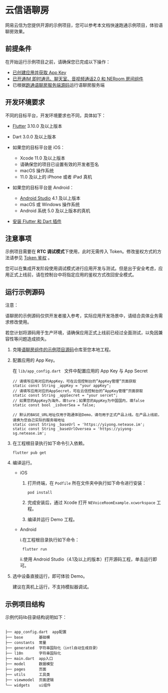 # 云信语聊房

网易云信为您提供开源的示例项目，您可以参考本文档快速跑通示例项目，体验语聊房效果。


## 前提条件

在开始运行示例项目之前，请确保您已完成以下操作：
- <a href="https://doc.yunxin.163.com/console/docs/TIzMDE4NTA?platform=console" target="_blank">已创建应用并获取 App Key</a>
- <a href="https://doc.yunxin.163.com/group-voice-room/docs/DUwOTA0MTg?platform=flutter" target="_blank">已开通IM 即时通讯、聊天室、音视频通话2.0 和 NERoom 房间组件</a>
- 已根据[跑通语聊房服务端源码](https://doc.yunxin.163.com/group-voice-room/docs/jA3NDY0MjA?platform=server)运行语聊房服务端

## 开发环境要求
不同的目标平台，开发环境要求也不同，具体如下：
- [Flutter](https://docs.flutter.dev/release/archive?tab=windows#macos) 3.10.0 及以上版本
- Dart 3.0.0 及以上版本
- 如果您的目标平台是 iOS：

    - Xcode 11.0 及以上版本
    - 请确保您的项目已设置有效的开发者签名
    - macOS 操作系统
    - 11.0 及以上的 iPhone 或者 iPad 真机

- 如果您的目标平台是 Android：

    - [Android Studio](https://developer.android.com/studio/releases?hl=zh-cn) 4.1 及以上版本
    - macOS 或 Windows 操作系统
    - Android 系统 5.0 及以上版本的真机

- [安装 Flutter 和 Dart 插件](https://docs.flutter.dev/get-started/editor?)


## 注意事项

示例项目需要在 **RTC 调试模式**下使用，此时无需传入 Token。修改鉴权方式的方法请参见 <a href="https://doc.yunxin.163.com/nertc/docs/TQ0MTI2ODQ?platform=android" target="_blank">Token 鉴权</a> 。

您可以在集成开发阶段使用调试模式进行应用开发与测试。但是出于安全考虑，应用正式上线前，请在控制台中将指定应用的鉴权方式改回安全模式。

  

## 运行示例源码

注意：

语聊房的示例源码仅供开发者接入参考，实际应用开发场景中，请结合具体业务需求修改使用。

若您计划将源码用于生产环境，请确保应用正式上线前已经过全面测试，以免因兼容性等问题造成损失。

  
1. 克隆<a href="https://github.com/netease-kit/NEChatroom/tree/master/Flutter" target="_blank">语聊房组件的示例项目源码</a>仓库至您本地工程。


2. 配置应用的 App Key。

    在 `lib/app_config.dart ` 文件中配置应用的 App Key 与 App Secret

    ```
    // 请填写应用对应的AppKey，可在云信控制台的”AppKey管理“页面获取
    static const String _appKey = "your appKey";
    // 请填写应用对应的AppSecret，可在云信控制台的”AppKey管理“页面获取
    static const String _appSecret = "your sercet";
    // 如果您的AppKey为海外，填ture；如果您的AppKey为中国国内，填false
    static const bool _isOverSea = false;

    // 默认的BASE_URL地址仅用于跑通体验Demo，请勿用于正式产品上线。在产品上线前，请换为您自己实际的服务端地址
    static const String _baseUrl = 'https://yiyong.netease.im';
    static const String _baseUrlOversea = 'https://yiyong-sg.netease.im';
    ```
    
4. 在工程根目录执行如下命令引入依赖。
    ```
    flutter pub get
    ```
5. 编译运行。

    - iOS
      1. 打开终端，在 `Podfile` 所在文件夹中执行如下命令进行安装：
          ```
          pod install
          ``` 
      2. 完成安装后，通过 Xcode 打开 `NEVoiceRoomExample.xcworkspace` 工程。
  
      3. 编译并运行 Demo 工程。


   - Android
 
      i.在工程根目录执行如下命令：
      ```
       flutter run
      ```
      
      ii.使用 Android Studio（4.1及以上的版本）打开源码工程，单击运行即可。


 


6. 选中设备直接运行，即可体验 Demo。

    建议在真机上运行，不支持模拟器调试。


## 示例项目结构


示例代码lib目录结构说明如下：

```

├── app_config.dart  app配置
├── base       基础模
├── constants  常量
├── generated  字符串国际化（intl自动生成目录）
├── l10n       字符串国际化
├── main.dart  app入口 
├── model      数据模型
├── pages      页面 
├── utils      工具类
├── viewmodel  页面逻辑
└── widgets    ui组件


```

    

  
